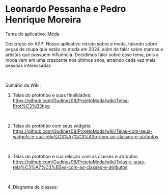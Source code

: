 # Leonardo Pessanha e Pedro Henrique Moreira

Tema do aplicativo: Moda

Descrição do APP: Nosso aplicativo retrata sobre a moda, falando sobre peças de roupa que estão na moda em 2024, além de falar sobre marcas e artistas que possuem influência. Decidimos falar sobre esse tema, pois a moda vem em uma crescente nos últimos anos, atraindo cada vez mais pessoas interessadas

<br>

Sumário da Wiki:

1) Telas do protótipo e suas finalidades: https://github.com/Gudinez08/ProjetoModa/wiki/Telas-Prot%C3%B3tipo
<br>

2) Telas do protótipo com seus widgets: https://github.com/Gudinez08/ProjetoModa/wiki/Telas-com-seus-widgets-e-sua-rela%C3%A7%C3%A3o-com-as-classes-e-atributos
<br>

3) Telas do protótipo e sua relação com as classes e atributos: https://github.com/Gudinez08/ProjetoModa/wiki/Telas-e-suas-rela%C3%A7%C3%B5es-com-as-classes-e-atributos
<br>

4) Diagrama de classes:
